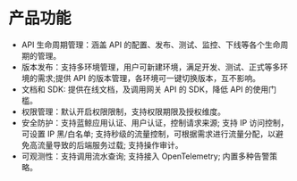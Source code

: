 # 产品功能

- API 生命周期管理：涵盖 API 的配置、发布、测试、监控、下线等各个生命周期的管理。
- 版本发布：支持多环境管理，用户可新建环境，满足开发、测试、正式等多环境的需求;提供 API 的版本管理，各环境可一键切换版本，互不影响。
- 文档和 SDK: 提供在线文档，及调用网关 API 的 SDK，降低 API 的使用门槛。
- 权限管理：默认开启权限限制，支持权限期限及授权维度。
- 安全防护：支持蓝鲸应用认证、用户认证，控制请求来源; 支持 IP 访问控制，可设置 IP 黑/白名单; 支持秒级的流量控制，可根据需求进行流量分配，以避免高流量导致的后端服务过载; 支持操作审计。
- 可观测性：支持调用流水查询; 支持接入 OpenTelemetry; 内置多种告警策略。